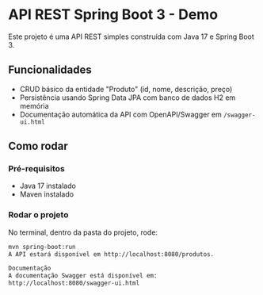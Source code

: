 # API REST Spring Boot 3 - Demo

Este projeto é uma API REST simples construída com Java 17 e Spring Boot 3.

## Funcionalidades

- CRUD básico da entidade "Produto" (id, nome, descrição, preço)
- Persistência usando Spring Data JPA com banco de dados H2 em memória
- Documentação automática da API com OpenAPI/Swagger em `/swagger-ui.html`

## Como rodar

### Pré-requisitos

- Java 17 instalado
- Maven instalado

### Rodar o projeto

No terminal, dentro da pasta do projeto, rode:

```bash
mvn spring-boot:run
A API estará disponível em http://localhost:8080/produtos.

Documentação
A documentação Swagger está disponível em:
http://localhost:8080/swagger-ui.html
